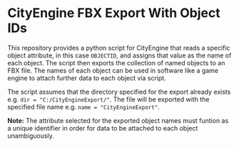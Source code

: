 # CityEngine FBX Export With Object IDs
This repository provides a python script for CityEngine that reads a specific object attribute, in this case `OBJECTID`, and assigns that value as the name of each object. The script then exports the collection of named objects to an FBX file. The names of each object can be used in software like a game engine to attach further data to each object via script.

The script assumes that the directory specified for the export already exists e.g. `dir = "C:/CityEngineExport/"`. The file will be exported with the specified file name e.g. `name = "CityEngineExport"`.

**Note:** The attribute selected for the exported object names must funtion as a unique identifier in order for data to be attached to each object unambiguously.
